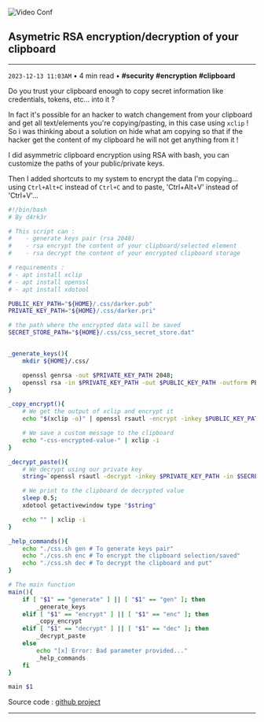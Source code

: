 ![Video Conf](https://dev-to-uploads.s3.amazonaws.com/uploads/articles/trll5o1vunz89h906al5.jpg)

## Asymetric RSA encryption/decryption of your clipboard
-----------
`2023-12-13 11:03AM` • 4 min read • **#security** **#encryption** **#clipboard**

Do you trust your clipboard enough to copy secret information like credentials, tokens, etc... into it ?

In fact it's possible for an hacker to watch changement from your clipboard and get all text/elements you're copying/pasting, in this case using `xclip` !
So i was thinking about a solution on hide what am copying so that if the hacker get the content of my clipboard he will not get anything from it !

I did asymmetric clipboard encryption using RSA with bash, you can customize the paths of your public/private keys.

Then I added shortcuts to my system to encrypt the data I'm copying... using `Ctrl+Alt+C` instead of `Ctrl+C` and to paste, 'Ctrl+Alt+V' instead of 'Ctrl+V'...

```bash
#!/bin/bash
# By d4rk3r

# This script can :
#    - generate keys pair (rsa 2048)
#    - rsa encrypt the content of your clipboard/selected element
#    - rsa decrypt the content of your encrypted clipboard storage

# requirements :
# - apt install xclip
# - apt install openssl
# - apt install xdotool

PUBLIC_KEY_PATH="${HOME}/.css/darker.pub"
PRIVATE_KEY_PATH="${HOME}/.css/darker.pri"

# the path where the encrypted data will be saved
SECRET_STORE_PATH="${HOME}/.css/css_secret_store.dat"


_generate_keys(){
    mkdir ${HOME}/.css/

    openssl genrsa -out $PRIVATE_KEY_PATH 2048;
    openssl rsa -in $PRIVATE_KEY_PATH -out $PUBLIC_KEY_PATH -outform PEM -pubout
}

_copy_encrypt(){
    # We get the output of xclip and encrypt it
    echo "$(xclip -o)" | openssl rsautl -encrypt -inkey $PUBLIC_KEY_PATH -pubin -out $SECRET_STORE_PATH

    # We save a custom message to the clipboard
    echo "-css-encrypted-value-" | xclip -i
}

_decrypt_paste(){
    # We decrypt using our private key
    string=`openssl rsautl -decrypt -inkey $PRIVATE_KEY_PATH -in $SECRET_STORE_PATH`;

    # We print to the clipboard de decrypted value
    sleep 0.5;
    xdotool getactivewindow type "$string"

    echo "" | xclip -i
}

_help_commands(){
    echo "./css.sh gen # To generate keys pair"
    echo "./css.sh enc # To encrypt the clipboard selection/saved"
    echo "./css.sh dec # To decrypt the clipboard and put"
}

# The main function
main(){
    if [ "$1" == "generate" ] || [ "$1" == "gen" ]; then
        _generate_keys
    elif [ "$1" == "encrypt" ] || [ "$1" == "enc" ]; then
        _copy_encrypt
    elif [ "$1" == "decrypt" ] || [ "$1" == "dec" ]; then
        _decrypt_paste
    else
        echo "[x] Error: Bad parameter provided..."
        _help_commands
    fi
}

main $1
```

Source code : [github project](https://github.com/Sanix-Darker/css)

-----------
